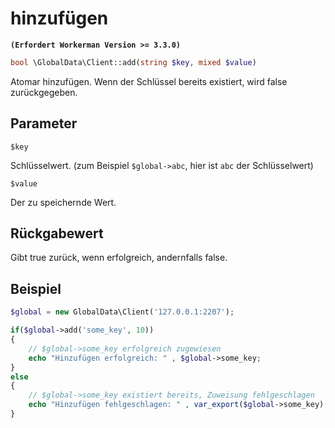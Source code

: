 # hinzufügen
**``` (Erfordert Workerman Version >= 3.3.0) ```**
```php
bool \GlobalData\Client::add(string $key, mixed $value)
```
Atomar hinzufügen. Wenn der Schlüssel bereits existiert, wird false zurückgegeben.

## Parameter

 ``` $key ```

Schlüsselwert. (zum Beispiel ```$global->abc```, hier ist ```abc``` der Schlüsselwert)


 ``` $value ```

Der zu speichernde Wert.

## Rückgabewert
Gibt true zurück, wenn erfolgreich, andernfalls false.

## Beispiel

```php
$global = new GlobalData\Client('127.0.0.1:2207');

if($global->add('some_key', 10))
{
    // $global->some_key erfolgreich zugewiesen
    echo "Hinzufügen erfolgreich: " , $global->some_key;
}
else
{
    // $global->some_key existiert bereits, Zuweisung fehlgeschlagen
    echo "Hinzufügen fehlgeschlagen: " , var_export($global->some_key);
}
```
